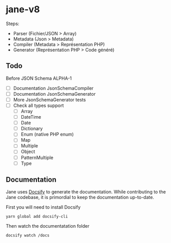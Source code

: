 # jane-v8

Steps:
- Parser (Fichier/JSON > Array)
- Metadata (Json > Metadata)
- Compiler (Metadata > Représentation PHP)
- Generator (Représentation PHP > Code généré)

## Todo
Before JSON Schema ALPHA-1
- [ ] Documentation JsonSchemaCompiler
- [ ] Documentation JsonSchemaGenerator
- [ ] More JsonSchemaGenerator tests
- [ ] Check all types support
  - [ ] Array
  - [ ] DateTime
  - [ ] Date
  - [ ] Dictionary
  - [ ] Enum (native PHP enum)
  - [ ] Map
  - [ ] Multiple
  - [ ] Object
  - [ ] PatternMultiple
  - [ ] Type

## Documentation

Jane uses [Docsify](https://docsify.js.org/) to generate the documentation. While contributing to the Jane codebase, 
it is primordial to keep the documentation up-to-date.

First you will need to install Docsify
```shell
yarn global add docsify-cli
```
Then watch the documentatation folder
```shell
docsify watch /docs
```

